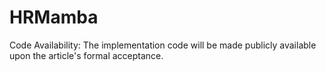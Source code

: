 # HRMamba
Code Availability: The implementation code will be made publicly available upon the article's formal acceptance.
